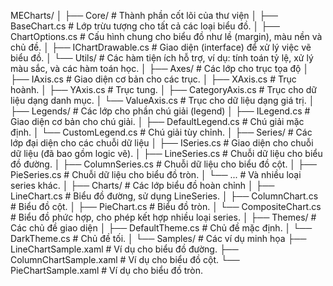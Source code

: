 MECharts/
│
├── Core/             # Thành phần cốt lõi của thư viện
│   ├── BaseChart.cs  # Lớp trừu tượng cho tất cả các loại biểu đồ.
│   ├── ChartOptions.cs # Cấu hình chung cho biểu đồ như lề (margin), màu nền và chủ đề.
│   ├── IChartDrawable.cs # Giao diện (interface) để xử lý việc vẽ biểu đồ.
│   └── Utils/          # Các hàm tiện ích hỗ trợ, ví dụ: tính toán tỷ lệ, xử lý màu sắc, và các hàm toán học.
│
├── Axes/             # Các lớp cho trục tọa độ
│   ├── IAxis.cs      # Giao diện cơ bản cho các trục.
│   ├── XAxis.cs      # Trục hoành.
│   ├── YAxis.cs      # Trục tung.
│   ├── CategoryAxis.cs # Trục cho dữ liệu dạng danh mục.
│   └── ValueAxis.cs  # Trục cho dữ liệu dạng giá trị.
│
├── Legends/          # Các lớp cho phần chú giải (legend)
│   ├── ILegend.cs    # Giao diện cơ bản cho chú giải.
│   ├── DefaultLegend.cs # Chú giải mặc định.
│   └── CustomLegend.cs # Chú giải tùy chỉnh.
│
├── Series/           # Các lớp đại diện cho các chuỗi dữ liệu
│   ├── ISeries.cs    # Giao diện cho chuỗi dữ liệu (đã bao gồm logic vẽ).
│   ├── LineSeries.cs # Chuỗi dữ liệu cho biểu đồ đường.
│   ├── ColumnSeries.cs # Chuỗi dữ liệu cho biểu đồ cột.
│   ├── PieSeries.cs  # Chuỗi dữ liệu cho biểu đồ tròn.
│   └── ...           # Và nhiều loại series khác.
│
├── Charts/           # Các lớp biểu đồ hoàn chỉnh
│   ├── LineChart.cs    # Biểu đồ đường, sử dụng LineSeries.
│   ├── ColumnChart.cs  # Biểu đồ cột.
│   ├── PieChart.cs     # Biểu đồ tròn.
│   └── CompositeChart.cs # Biểu đồ phức hợp, cho phép kết hợp nhiều loại series.
│
├── Themes/           # Các chủ đề giao diện
│   ├── DefaultTheme.cs # Chủ đề mặc định.
│   └── DarkTheme.cs    # Chủ đề tối.
│
└── Samples/          # Các ví dụ minh họa
    ├── LineChartSample.xaml # Ví dụ cho biểu đồ đường.
    ├── ColumnChartSample.xaml # Ví dụ cho biểu đồ cột.
    └── PieChartSample.xaml # Ví dụ cho biểu đồ tròn.
